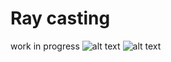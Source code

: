 # Ray casting
work in progress
![alt text](https://github.com/janssenandrew/RayCasting/blob/master/assets/screenshots/lowres.png)
![alt text](https://github.com/janssenandrew/RayCasting/blob/master/assets/screenshots/highrestextures.png)
